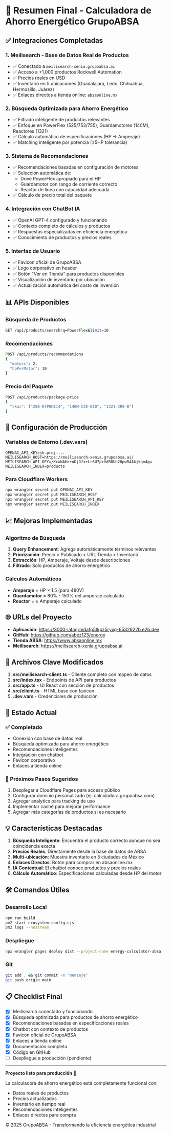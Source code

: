 # 🚀 Resumen Final - Calculadora de Ahorro Energético GrupoABSA

## ✅ Integraciones Completadas

### 1. **Meilisearch - Base de Datos Real de Productos** 
- ✅ Conectado a `meilisearch-xenia.grupoabsa.ai`
- ✅ Acceso a +1,000 productos Rockwell Automation
- ✅ Precios reales en USD
- ✅ Inventario en 5 ubicaciones (Guadalajara, León, Chihuahua, Hermosillo, Juárez)
- ✅ Enlaces directos a tienda online: `absaonline.mx`

### 2. **Búsqueda Optimizada para Ahorro Energético**
- ✅ Filtrado inteligente de productos relevantes
- ✅ Enfoque en PowerFlex (525/753/755), Guardamotores (140M), Reactores (1321)
- ✅ Cálculo automático de especificaciones (HP → Amperaje)
- ✅ Matching inteligente por potencia (±5HP tolerancia)

### 3. **Sistema de Recomendaciones**
- ✅ Recomendaciones basadas en configuración de motores
- ✅ Selección automática de:
  - Drive PowerFlex apropiado para el HP
  - Guardamotor con rango de corriente correcto
  - Reactor de línea con capacidad adecuada
- ✅ Cálculo de precio total del paquete

### 4. **Integración con ChatBot IA**
- ✅ OpenAI GPT-4 configurado y funcionando
- ✅ Contexto completo de cálculos y productos
- ✅ Respuestas especializadas en eficiencia energética
- ✅ Conocimiento de productos y precios reales

### 5. **Interfaz de Usuario**
- ✅ Favicon oficial de GrupoABSA
- ✅ Logo corporativo en header
- ✅ Botón "Ver en Tienda" para productos disponibles
- ✅ Visualización de inventario por ubicación
- ✅ Actualización automática del costo de inversión

## 📊 APIs Disponibles

### Búsqueda de Productos
```bash
GET /api/products/search?q=PowerFlex&limit=10
```

### Recomendaciones
```bash
POST /api/products/recommendations
{
  "motors": 2,
  "hpPerMotor": 10
}
```

### Precio del Paquete
```bash
POST /api/products/package-price
{
  "skus": ["25B-D4P0N114", "140M-C2E-B10", "1321-3R8-B"]
}
```

## 🔧 Configuración de Producción

### Variables de Entorno (.dev.vars)
```env
OPENAI_API_KEY=sk-proj-...
MEILISEARCH_HOST=https://meilisearch-xenia.grupoabsa.ai/
MEILISEARCH_API_KEY=/KcaNAbk+uDjGfx+Lr6U7prVdR8Ub28pwR4Akjkgn4g=
MEILISEARCH_INDEX=products
```

### Para Cloudflare Workers
```bash
npx wrangler secret put OPENAI_API_KEY
npx wrangler secret put MEILISEARCH_HOST
npx wrangler secret put MEILISEARCH_API_KEY
npx wrangler secret put MEILISEARCH_INDEX
```

## 📈 Mejoras Implementadas

### Algoritmo de Búsqueda
1. **Query Enhancement**: Agrega automáticamente términos relevantes
2. **Priorización**: Precio > Publicado > URL Tienda > Inventario
3. **Extracción**: HP, Amperaje, Voltaje desde descripciones
4. **Filtrado**: Solo productos de ahorro energético

### Cálculos Automáticos
- **Amperaje** = HP × 1.5 (para 480V)
- **Guardamotor** = 80% - 150% del amperaje calculado
- **Reactor** = ≥ Amperaje calculado

## 🌐 URLs del Proyecto

- **Aplicación**: https://3000-iatagrmdafp5tkpz5ryxg-6532622b.e2b.dev
- **GitHub**: https://github.com/abez123/energy
- **Tienda ABSA**: https://www.absaonline.mx
- **Meilisearch**: https://meilisearch-xenia.grupoabsa.ai

## 📝 Archivos Clave Modificados

1. **src/meilisearch-client.ts** - Cliente completo con mapeo de datos
2. **src/index.tsx** - Endpoints de API para productos
3. **src/app.ts** - UI React con sección de productos
4. **src/client.ts** - HTML base con favicon
5. **.dev.vars** - Credenciales de producción

## 🎯 Estado Actual

### ✅ Completado
- Conexión con base de datos real
- Búsqueda optimizada para ahorro energético
- Recomendaciones inteligentes
- Integración con chatbot
- Favicon corporativo
- Enlaces a tienda online

### 🔄 Próximos Pasos Sugeridos
1. Desplegar a Cloudflare Pages para acceso público
2. Configurar dominio personalizado (ej: calculadora.grupoabsa.com)
3. Agregar analytics para tracking de uso
4. Implementar caché para mejorar performance
5. Agregar más categorías de productos si es necesario

## 💡 Características Destacadas

1. **Búsqueda Inteligente**: Encuentra el producto correcto aunque no sea coincidencia exacta
2. **Precios Reales**: Directamente desde la base de datos de ABSA
3. **Multi-ubicación**: Muestra inventario en 5 ciudades de México
4. **Enlaces Directos**: Botón para comprar en absaonline.mx
5. **IA Contextual**: El chatbot conoce productos y precios reales
6. **Cálculo Automático**: Especificaciones calculadas desde HP del motor

## 🛠 Comandos Útiles

### Desarrollo Local
```bash
npm run build
pm2 start ecosystem.config.cjs
pm2 logs --nostream
```

### Despliegue
```bash
npx wrangler pages deploy dist --project-name energy-calculator-absa
```

### Git
```bash
git add . && git commit -m "mensaje"
git push origin main
```

## 📋 Checklist Final

- [x] Meilisearch conectado y funcionando
- [x] Búsqueda optimizada para productos de ahorro energético
- [x] Recomendaciones basadas en especificaciones reales
- [x] Chatbot con contexto de productos
- [x] Favicon oficial de GrupoABSA
- [x] Enlaces a tienda online
- [x] Documentación completa
- [x] Código en GitHub
- [ ] Despliegue a producción (pendiente)

---

**Proyecto listo para producción** 🎉

La calculadora de ahorro energético está completamente funcional con:
- Datos reales de productos
- Precios actualizados
- Inventario en tiempo real
- Recomendaciones inteligentes
- Enlaces directos para compra

© 2025 GrupoABSA - Transformando la eficiencia energética industrial